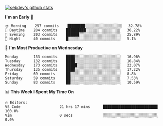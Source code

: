 [![sebdev's github stats](https://github-readme-stats.vercel.app/api?username=sebdeveloper6952)](https://github.com/anuraghazra/github-readme-stats)
<!--START_SECTION:waka-->
**I'm an Early 🐤** 

```text
🌞 Morning    257 commits    ████████░░░░░░░░░░░░░░░░░   32.78% 
🌆 Daytime    284 commits    █████████░░░░░░░░░░░░░░░░   36.22% 
🌃 Evening    203 commits    ██████░░░░░░░░░░░░░░░░░░░   25.89% 
🌙 Night      40 commits     █░░░░░░░░░░░░░░░░░░░░░░░░   5.1%

```
📅 **I'm Most Productive on Wednesday** 

```text
Monday       133 commits    ████░░░░░░░░░░░░░░░░░░░░░   16.96% 
Tuesday      132 commits    ████░░░░░░░░░░░░░░░░░░░░░   16.84% 
Wednesday    173 commits    █████░░░░░░░░░░░░░░░░░░░░   22.07% 
Thursday     135 commits    ████░░░░░░░░░░░░░░░░░░░░░   17.22% 
Friday       69 commits     ██░░░░░░░░░░░░░░░░░░░░░░░   8.8% 
Saturday     59 commits     ██░░░░░░░░░░░░░░░░░░░░░░░   7.53% 
Sunday       83 commits     ██░░░░░░░░░░░░░░░░░░░░░░░   10.59%

```


📊 **This Week I Spent My Time On** 

```text
🔥 Editors: 
VS Code                  21 hrs 17 mins      █████████████████████████   100.0% 
Vim                      0 secs              ░░░░░░░░░░░░░░░░░░░░░░░░░   0.0%

```


<!--END_SECTION:waka-->
